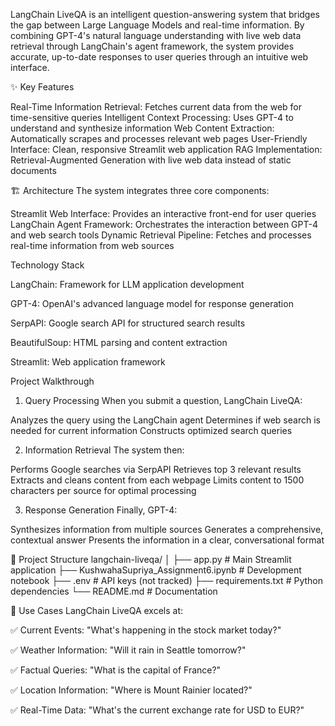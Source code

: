 LangChain LiveQA is an intelligent question-answering system that bridges the gap between Large Language Models and real-time information. By combining GPT-4's natural language understanding with live web data retrieval through LangChain's agent framework, the system provides accurate, up-to-date responses to user queries through an intuitive web interface.

✨ Key Features

Real-Time Information Retrieval: Fetches current data from the web for time-sensitive queries
Intelligent Context Processing: Uses GPT-4 to understand and synthesize information
Web Content Extraction: Automatically scrapes and processes relevant web pages
User-Friendly Interface: Clean, responsive Streamlit web application
RAG Implementation: Retrieval-Augmented Generation with live web data instead of static documents


🏗️ Architecture
The system integrates three core components:

Streamlit Web Interface: Provides an interactive front-end for user queries
LangChain Agent Framework: Orchestrates the interaction between GPT-4 and web search tools
Dynamic Retrieval Pipeline: Fetches and processes real-time information from web sources


Technology Stack

LangChain: Framework for LLM application development

GPT-4: OpenAI's advanced language model for response generation

SerpAPI: Google search API for structured search results

BeautifulSoup: HTML parsing and content extraction

Streamlit: Web application framework



 Project Walkthrough
 
1. Query Processing
When you submit a question, LangChain LiveQA:

Analyzes the query using the LangChain agent
Determines if web search is needed for current information
Constructs optimized search queries

2. Information Retrieval
The system then:

Performs Google searches via SerpAPI
Retrieves top 3 relevant results
Extracts and cleans content from each webpage
Limits content to 1500 characters per source for optimal processing

3. Response Generation
Finally, GPT-4:

Synthesizes information from multiple sources
Generates a comprehensive, contextual answer
Presents the information in a clear, conversational format

📁 Project Structure
langchain-liveqa/
│
├── app.py                              # Main Streamlit application
├── KushwahaSupriya_Assignment6.ipynb  # Development notebook
├── .env                                # API keys (not tracked)
├── requirements.txt                    # Python dependencies
└── README.md                          # Documentation


🎯 Use Cases
LangChain LiveQA excels at:

✅ Current Events: "What's happening in the stock market today?"

✅ Weather Information: "Will it rain in Seattle tomorrow?"

✅ Factual Queries: "What is the capital of France?"

✅ Location Information: "Where is Mount Rainier located?"

✅ Real-Time Data: "What's the current exchange rate for USD to EUR?"




